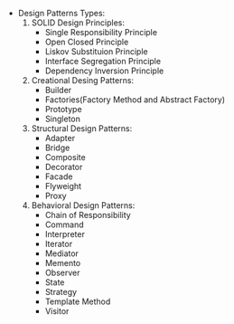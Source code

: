 - Design Patterns Types:
    1. SOLID Design Principles:
        - Single Responsibility Principle
        - Open Closed Principle
        - Liskov Substituion Principle
        - Interface Segregation Principle
        - Dependency Inversion Principle
    2. Creational Desing Patterns:
        - Builder
        - Factories(Factory Method and Abstract Factory)
        - Prototype
        - Singleton 
    3. Structural Design Patterns:
        - Adapter
        - Bridge
        - Composite
        - Decorator 
        - Facade 
        - Flyweight
        - Proxy 
    4. Behavioral Design Patterns:
        - Chain of Responsibility
        - Command 
        - Interpreter
        - Iterator
        - Mediator
        - Memento
        - Observer
        - State 
        - Strategy
        - Template Method 
        - Visitor
        